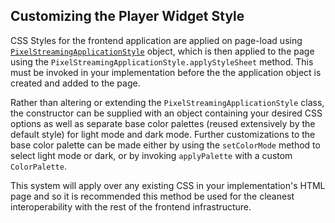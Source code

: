 ## Customizing the Player Widget Style

CSS Styles for the frontend application are applied on page-load using [`PixelStreamingApplicationStyle`](Frontend/ui-library/src/Styles/PixelStreamingApplicationStyles.ts) object, which is then applied to the page using the `PixelStreamingApplicationStyle.applyStyleSheet` method. This must be invoked in your implementation before the the application object is created and added to the page.

Rather than altering or extending the `PixelStreamingApplicationStyle` class, the constructor can be supplied with an object containing your desired CSS options as well as separate base color palettes (reused extensively by the default style) for light mode and dark mode. Further customizations to the base color palette can be made either by using the `setColorMode` method to select light mode or dark, or by invoking `applyPalette` with a custom `ColorPalette`.

This system will apply over any existing CSS in your implementation's HTML page and so it is recommended this method be used for the cleanest interoperability with the rest of the frontend infrastructure.

